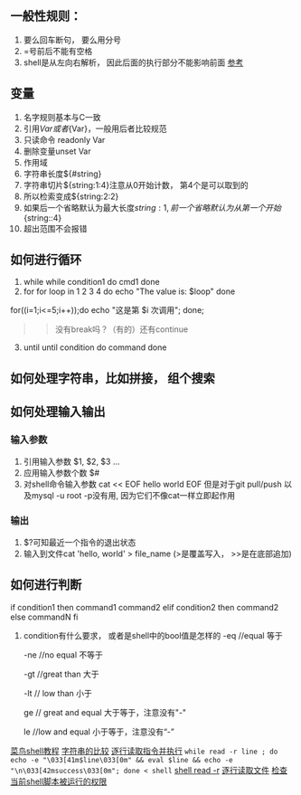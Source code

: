 
## 一般性规则：
1. 要么回车断句， 要么用分号
2. =号前后不能有空格
3. shell是从左向右解析， 因此后面的执行部分不能影响前面  [参考](https://www.cnblogs.com/manqing/p/6675467.html)

## 变量
1. 名字规则基本与C一致
2. 引用$Var或者${Var}，一般用后者比较规范
3. 只读命令 readonly Var
4. 删除变量unset Var
5. 作用域
6. 字符串长度${#string}
7. 字符串切片${string:1:4}注意从0开始计数， 第4个是可以取到的
7. 所以检索变成${string:2:2}
8. 如果后一个省略默认为最大长度${string:1},前一个省略默认为从第一个开始${string::4}
9. 超出范围不会报错

## 如何进行循环
1. while 
while condition1
do
    cmd1
done
2. for
for loop in 1 2 3 4
do
    echo "The value is: $loop"
done

for((i=1;i<=5;i++));do
    echo "这是第 $i 次调用";
done;

>> 没有break吗？（有的）还有continue

3. until
until condition
do
    command
done
## 如何处理字符串，比如拼接， 组个搜索

## 如何处理输入输出
### 输入参数
1. 引用输入参数 $1, $2, $3 ...
2. 应用输入参数个数 $#
3. 对shell命令输入参数 
cat << EOF
hello
world
EOF
但是对于git pull/push 以及mysql -u root -p没有用, 因为它们不像cat一样立即起作用
### 输出 
1. $?可知最近一个指令的退出状态
2. 输入到文件cat 'hello, world' > file_name (>是覆盖写入， >>是在底部追加)
## 如何进行判断
if condition1
then
    command1
    command2
elif condition2 
then 
    command2
else
    commandN
fi
1. condition有什么要求， 或者是shell中的bool值是怎样的
    -eq     //equal  等于

    -ne     //no equal 不等于

    -gt      //great than 大于

    -lt       // low than  小于

    ge      // great and equal 大于等于，注意没有"-"

    le      //low and equal 小于等于，注意没有“-”



[菜鸟shell教程](https://www.runoob.com/linux/linux-shell-passing-arguments.html)
[字符串的比较](https://www.jb51.net/article/56559.htm)
[逐行读取指令并执行](https://www.cnblogs.com/lemon-le/p/14037619.html)
`while read -r line ; do echo -e "\033[41m$line\033[0m" && eval $line && echo -e "\n\033[42msuccess\033[0m"; done < shell`
[shell read -r](https://www.runoob.com/linux/linux-comm-read.html)
[逐行读取文件](https://blog.csdn.net/wdz306ling/article/details/80029829)
[检查当前shell脚本被运行的权限](https://blog.csdn.net/rikeyone/article/details/88723418)


